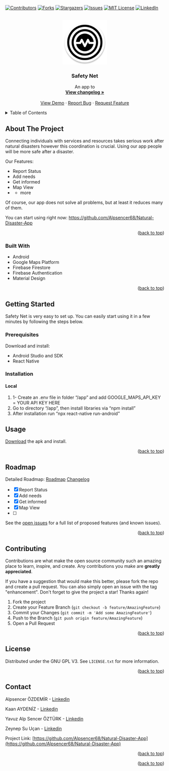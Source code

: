 <a name="readme-top"></a>

<!-- PROJECT SHIELDS -->

[![Contributors][contributors-shield]][contributors-url]
[![Forks][forks-shield]][forks-url]
[![Stargazers][stars-shield]][stars-url]
[![Issues][issues-shield]][issues-url]
[![MIT License][license-shield]][license-url]
[![LinkedIn][linkedin-shield]][linkedin-url]




<!-- PROJECT LOGO -->
<br />
<div align="center">
  <a href="https://github.com/Alpsencer68/Natural-Disaster">
    <img src="https://github.com/Alpsencer68/Natural-Disaster-App/blob/map-styling-yavuz/app/android/app/src/main/res/mipmap-xxxhdpi/ic_launcher.png" alt="Logo" width="140" height="140">
  </a>

  <h3 align="center">Safety Net</h3>

  <p align="center">
    An app to 
    <br />
    <a href="https://github.com/Alpsencer68/Natural-Disaster-App"><strong>View changelog »</strong></a>
    <br />
    <br />
    <a href="https://github.com/Alpsencer68/Natural-Disaster-App">View Demo</a>
    ·
    <a href="https://github.com/Alpsencer68/Natural-Disaster-App/issues">Report Bug</a>
    ·
    <a href="https://github.com/Alpsencer68/Natural-Disaster-App/issues">Request Feature</a>
  </p>
</div>



<!-- TABLE OF CONTENTS -->
<details>
  <summary>Table of Contents</summary>
  <ol>
    <li>
      <a href="#about-the-project">About The Project</a>
      <ul>
        <li><a href="#built-with">Built With</a></li>
      </ul>
    </li>
    <li>
      <a href="#getting-started">Getting Started</a>
      <ul>
        <li><a href="#prerequisites">Prerequisites</a></li>
        <li><a href="#installation">Installation</a></li>
      </ul>
    </li>
    <li><a href="#usage">Usage</a></li>
    <li><a href="#roadmap">Roadmap</a></li>
    <li><a href="#contributing">Contributing</a></li>
    <li><a href="#license">License</a></li>
    <li><a href="#contact">Contact</a></li>
    <li><a href="#acknowledgments">Acknowledgments</a></li>
  </ol>
</details>



<!-- ABOUT THE PROJECT -->
## About The Project
<!-- [![Product Name Screen Shot][product-screenshot]](https://example.com) -->

Connecting individuals with services and resources takes serious work after natural disasters however this coordination is crucial. Using our app people will be more safe after a disaster.

Our Features:
* Report Status
* Add needs
* Get informed
* Map View
* + more

Of course, our app does not solve all problems, but at least it reduces many of them.

You can start using right now: https://github.com/Alpsencer68/Natural-Disaster-App

<p align="right">(<a href="#readme-top">back to top</a>)</p>



### Built With

* Android
* Google Maps Platform
* Firebase Firestore
* Firebase Authentication
* Material Design

<p align="right">(<a href="#readme-top">back to top</a>)</p>

<!-- GETTING STARTED -->
## Getting Started
Safety Net is very easy to set up. You can easily start using it in a few minutes by following the steps below.

### Prerequisites

Download and install:
- Android Studio and SDK
- React Native

### Installation

#### Local

1. 1-	Create an .env file in folder “/app” and add GOOGLE_MAPS_API_KEY = YOUR API KEY HERE
2.	Go to directory “/app”, then install libraries via “npm install”
3.	After installation run “npx react-native run-android”


<!-- USAGE EXAMPLES -->

## Usage
[Download](https://github.com/Alpsencer68/Natural-Disaster-App) the apk and install.

<p align="right">(<a href="#readme-top">back to top</a>)</p>



<!-- ROADMAP -->
## Roadmap
Detailed Roadmap: [Roadmap](https://github.com/Alpsencer68/Natural-Disaster-App)
[Changelog](https://github.com/Alpsencer68/Natural-Disaster-App)

- [x] Report Status
- [x] Add needs
- [x] Get informed
- [x] Map View
- [ ] 
See the [open issues](https://github.com/Alpsencer68/Natural-Disaster-App/issues) for a full list of proposed features (and known issues).

<p align="right">(<a href="#readme-top">back to top</a>)</p>



<!-- CONTRIBUTING -->
## Contributing

Contributions are what make the open source community such an amazing place to learn, inspire, and create. Any contributions you make are **greatly appreciated**.

If you have a suggestion that would make this better, please fork the repo and create a pull request. You can also simply open an issue with the tag "enhancement".
Don't forget to give the project a star! Thanks again!

1. Fork the project
2. Create your Feature Branch (`git checkout -b feature/AmazingFeature`)
3. Commit your Changes (`git commit -m 'Add some AmazingFeature'`)
4. Push to the Branch (`git push origin feature/AmazingFeature`)
5. Open a Pull Request

<p align="right">(<a href="#readme-top">back to top</a>)</p>



<!-- LICENSE -->
## License

Distributed under the GNU GPL V3. See `LICENSE.txt` for more information.

<p align="right">(<a href="#readme-top">back to top</a>)</p>


<!-- CONTACT -->
## Contact

Alpsencer ÖZDEMİR - [Linkedin](https://github.com/Alpsencer68/Natural-Disaster-App)

Kaan AYDENİZ - [Linkedin](https://github.com/Alpsencer68/Natural-Disaster-App)

Yavuz Alp Sencer ÖZTÜRK - [Linkedin](https://github.com/Alpsencer68/Natural-Disaster-App)

Zeynep Su Uçan - [Linkedin](https://github.com/Alpsencer68/Natural-Disaster-App)

Project Link: [https://github.com/Alpsencer68/Natural-Disaster-App](https://github.com/Alpsencer68/Natural-Disaster-App)

<p align="right">(<a href="#readme-top">back to top</a>)</p>

<p align="right">(<a href="#readme-top">back to top</a>)</p>



<!-- MARKDOWN LINKS & IMAGES -->
<!-- https://www.markdownguide.org/basic-syntax/#reference-style-links -->
[contributors-shield]: https://img.shields.io/github/contributors/Alpsencer68/Natural-Disaster-App.svg?style=for-the-badge
[contributors-url]: https://github.com/Alpsencer68/Natural-Disaster-App/graphs/contributors
[forks-shield]: https://img.shields.io/github/forks/Alpsencer68/Natural-Disaster-App.svg?style=for-the-badge
[forks-url]: https://github.com/Alpsencer68/Natural-Disaster-App/network/members
[stars-shield]: https://img.shields.io/github/stars/Alpsencer68/Natural-Disaster-App.svg?style=for-the-badge
[stars-url]: https://github.com/Alpsencer68/Natural-Disaster-App/stargazers
[issues-shield]: https://img.shields.io/github/issues/Alpsencer68/Natural-Disaster-App.svg?style=for-the-badge
[issues-url]: https://github.com/Alpsencer68/Natural-Disaster-App/issues
[license-shield]: https://img.shields.io/github/license/Alpsencer68/Natural-Disaster-App.svg?style=for-the-badge
[license-url]: https://github.com/Alpsencer68/Natural-Disaster-App/blob/master/LICENSE.txt
[linkedin-shield]: https://img.shields.io/badge/-LinkedIn-black.svg?style=for-the-badge&logo=linkedin&colorB=555
[linkedin-url]: https://github.com/Alpsencer68/Natural-Disaster-App
[product-screenshot]: images/screenshot.png
